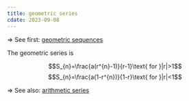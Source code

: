 ```yaml
---
title: geometric series
cdate: 2023-09-08
---
```


=> See first: [geometric sequences](/notes/geometric-sequences)

The geometric series is 

$$S_{n}=\frac{a(r^{n}-1)}{r-1}\text{ for }|r|>1$$
$$S_{n}=\frac{a(1-r^{n})}{1-r}\text{ for }|r|<1$$

=> See also: [arithmetic series](arithmetic-series)
